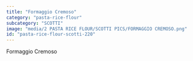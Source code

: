 ```yaml
---
title: "Formaggio Cremoso"
category: "pasta-rice-flour"
subcategory: "SCOTTI"
image: "media/2 PASTA RICE FLOUR/SCOTTI PICS/FORMAGGIO CREMOSO.png"
id: "pasta-rice-flour-scotti-220"
---
```


Formaggio Cremoso
